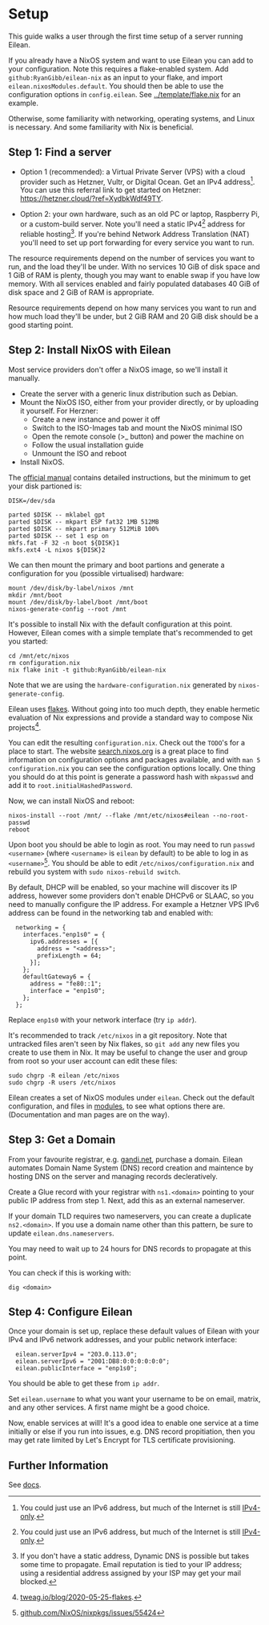 
# Setup

This guide walks a user through the first time setup of a server running Eilean.

If you already have a NixOS system and want to use Eilean you can add to your configuration.
Note this requires a flake-enabled system.
Add `github:RyanGibb/eilean-nix` as an input to your flake, and import `eilean.nixosModules.default`.
You should then be able to use the configuration options in `config.eilean`.
See [../template/flake.nix](../template/flake.nix) for an example.

Otherwise, some familiarity with networking, operating systems, and Linux is necessary.
And some familiarity with Nix is beneficial.

## Step 1: Find a server

- Option 1 (recommended): a Virtual Private Server (VPS) with a cloud provider such as Hetzner, Vultr, or Digital Ocean. Get an IPv4 address[^1].
You can use this referral link to get started on Hetzner: https://hetzner.cloud/?ref=XydbkWdf49TY.

- Option 2: your own hardware, such as an old PC or laptop, Raspberry Pi, or a custom-build server.
Note you'll need a static IPv4[^1] address for reliable hosting[^2]. If you're behind Network Address Translation (NAT) you'll need to set up port forwarding for every service you want to run.

The resource requirements depend on the number of services you want to run, and the load they'll be under.
With no services 10 GiB of disk space and 1 GiB of RAM is plenty, though you may want to enable swap if you have low memory.
With all services enabled and fairly populated databases 40 GiB of disk space and 2 GiB of RAM is appropriate.

[^1]: You could just use an IPv6 address, but much of the Internet is still [IPv4-only](https://stats.labs.apnic.net/ipv6).

[^2]: If you don't have a static address, Dynamic DNS is possible but takes some time to propagate. Email reputation is tied to your IP address; using a residential address assigned by your ISP may get your mail blocked.

Resource requirements depend on how many services you want to run and how much load they'll be under, but 2 GiB RAM and 20 GiB disk should be a good starting point.

## Step 2: Install NixOS with Eilean

Most service providers don't offer a NixOS image, so we'll install it manually.

- Create the server with a generic linux distribution such as Debian.
- Mount the NixOS ISO, either from your provider directly, or by uploading it yourself. For Herzner:
    - Create a new instance and power it off
    - Switch to the ISO-Images tab and mount the NixOS minimal ISO
    - Open the remote console (>_ button) and power the machine on
    - Follow the usual installation guide
    - Unmount the ISO and reboot
- Install NixOS.

The [official manual](https://nixos.org/manual/nixos/stable/index.html#sec-installation-manual) contains detailed instructions, but the minimum to get your disk partioned is:
```
DISK=/dev/sda

parted $DISK -- mklabel gpt
parted $DISK -- mkpart ESP fat32 1MB 512MB
parted $DISK -- mkpart primary 512MiB 100%
parted $DISK -- set 1 esp on
mkfs.fat -F 32 -n boot ${DISK}1
mkfs.ext4 -L nixos ${DISK}2
```

We can then mount the primary and boot partions and generate a configuration for you (possible virtualised) hardware:
```
mount /dev/disk/by-label/nixos /mnt
mkdir /mnt/boot
mount /dev/disk/by-label/boot /mnt/boot
nixos-generate-config --root /mnt
```

It's possible to install Nix with the default configuration at this point.
However, Eilean comes with a simple template that's recommended to get you started:
```
cd /mnt/etc/nixos
rm configuration.nix
nix flake init -t github:RyanGibb/eilean-nix
```

Note that we are using the `hardware-configuration.nix` generated by `nixos-generate-config`.

Eilean uses [flakes](https://www.tweag.io/blog/2020-05-25-flakes/).
Without going into too much depth, they enable hermetic evaluation of Nix expressions and provide a standard way to compose Nix projects[^3].

[^3]: [tweag.io/blog/2020-05-25-flakes](https://www.tweag.io/blog/2020-05-25-flakes/).

You can edit the resulting `configuration.nix`.
Check out the `TODO`'s for a place to start.
The website [search.nixos.org](https://search.nixos.org/) is a great place to find information on configuration options and packages available, and with `man 5 configuration.nix` you can see the configuration options locally.
One thing you should do at this point is generate a password hash with `mkpasswd` and add it to `root.initialHashedPassword`.

Now, we can install NixOS and reboot:
```
nixos-install --root /mnt/ --flake /mnt/etc/nixos#eilean --no-root-passwd
reboot
```

Upon boot you should be able to login as root.
You may need to run `passwd <username>` (where `<username>` is `eilean` by default) to be able to log in as `<username>`[^4].
You should be able to edit `/etc/nixos/configuration.nix` and rebuild you system with `sudo nixos-rebuild switch`.

[^4]: [github.com/NixOS/nixpkgs/issues/55424](https://github.com/NixOS/nixpkgs/issues/55424)

By default, DHCP will be enabled, so your machine will discover its IP address, however some providers don't enable DHCPv6 or SLAAC, so you need to manually configure the IP address.
For example a Hetzner VPS IPv6 address can be found in the networking tab and enabled with:
```
  networking = {
    interfaces."enp1s0" = {
      ipv6.addresses = [{
        address = "<address>";
        prefixLength = 64;
      }];
    };
    defaultGateway6 = {
      address = "fe80::1";
      interface = "enp1s0";
    };
  };
```

Replace `enp1s0` with your network interface (try `ip addr`).

It's recommended to track `/etc/nixos` in a git repository.
Note that untracked files aren't seen by Nix flakes, so `git add` any new files you create to use them in Nix.
It may be useful to change the user and group from root so your user account can edit these files:
```
sudo chgrp -R eilean /etc/nixos
sudo chgrp -R users /etc/nixos
```

Eilean creates a set of NixOS modules under `eilean`.
Check out the default configuration, and files in [modules](../modules/), to see what options there are.
(Documentation and man pages are on the way).

## Step 3: Get a Domain

From your favourite registrar, e.g. [gandi.net](https://www.gandi.net/), purchase a domain.
Eilean automates Domain Name System (DNS) record creation and maintence by hosting DNS on the server and managing records decleratively.

Create a Glue record with your registrar with `ns1.<domain>` pointing to your public IP address from step 1.
Next, add this as an external nameserver.

If your domain TLD requires two nameservers, you can create a duplicate `ns2.<domain>`.
If you use a domain name other than this pattern, be sure to update `eilean.dns.nameservers`.

You may need to wait up to 24 hours for DNS records to propagate at this point.

You can check if this is working with:
```
dig <domain>
```

## Step 4: Configure Eilean

Once your domain is set up, replace these default values of Eilean with your IPv4 and IPv6 network addresses, and your public network interface:
```
  eilean.serverIpv4 = "203.0.113.0";
  eilean.serverIpv6 = "2001:DB8:0:0:0:0:0:0";
  eilean.publicInterface = "enp1s0";
```

You should be able to get these from `ip addr`.

Set `eilean.username` to what you want your username to be on email, matrix, and any other services.
A first name might be a good choice.

Now, enable services at will!
It's a good idea to enable one service at a time initially or else if you run into issues, e.g. DNS record propitiation, then you may get rate limited by Let's Encrypt for TLS certificate provisioning.

## Further Information 

See [docs](../docs/).
